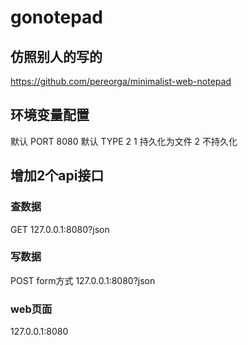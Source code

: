 # gonotepad
## 仿照别人的写的
https://github.com/pereorga/minimalist-web-notepad

## 环境变量配置
默认 PORT 8080 
默认 TYPE 2
1 持久化为文件
2 不持久化
## 增加2个api接口

### 查数据
GET
127.0.0.1:8080?json

### 写数据
POST form方式
127.0.0.1:8080?json

### web页面
127.0.0.1:8080
